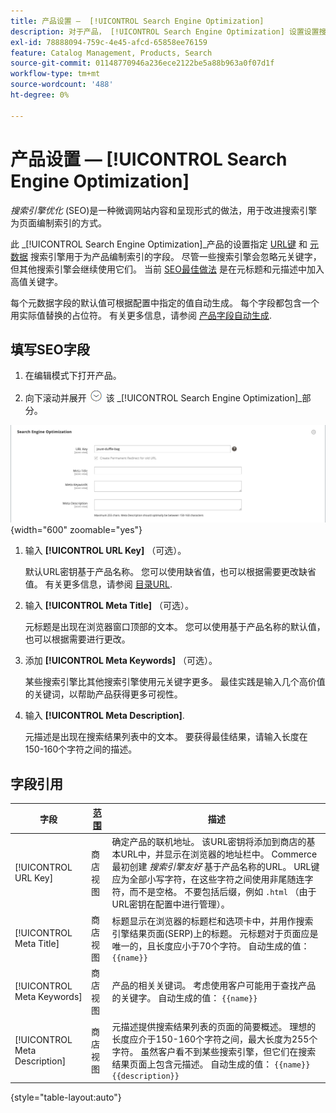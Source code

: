```yaml
---
title: 产品设置 —  [!UICONTROL Search Engine Optimization]
description: 对于产品， [!UICONTROL Search Engine Optimization] 设置设置搜索引擎用来为产品编制索引的URL键和元数据。
exl-id: 78888094-759c-4e45-afcd-65858ee76159
feature: Catalog Management, Products, Search
source-git-commit: 01148770946a236ece2122be5a88b963a0f07d1f
workflow-type: tm+mt
source-wordcount: '488'
ht-degree: 0%

---
```


# 产品设置 —  [!UICONTROL Search Engine Optimization]

_搜索引擎优化_ (SEO)是一种微调网站内容和呈现形式的做法，用于改进搜索引擎为页面编制索引的方式。

此 _[!UICONTROL Search Engine Optimization]_产品的设置指定 [URL键](catalog-urls.md) 和 [元数据](../merchandising-promotions/meta-data.md) 搜索引擎用于为产品编制索引的字段。 尽管一些搜索引擎会忽略元关键字，但其他搜索引擎会继续使用它们。 当前 [SEO最佳做法](../merchandising-promotions/seo-overview.md) 是在元标题和元描述中加入高值关键字。

每个元数据字段的默认值可根据配置中指定的值自动生成。 每个字段都包含一个用实际值替换的占位符。 有关更多信息，请参阅 [产品字段自动生成](../configuration-reference/catalog/catalog.md#uicontrol-product-fields-auto-generation).

## 填写SEO字段

1. 在编辑模式下打开产品。

1. 向下滚动并展开 ![扩展选择器](../assets/icon-display-expand.png) 该 _[!UICONTROL Search Engine Optimization]_部分。

![搜索引擎优化](./assets/product-search-engine-optimization.png){width="600" zoomable="yes"}


1. 输入 **[!UICONTROL URL Key]** （可选）。

   默认URL密钥基于产品名称。 您可以使用缺省值，也可以根据需要更改缺省值。 有关更多信息，请参阅 [目录URL](catalog-urls.md).

1. 输入 **[!UICONTROL Meta Title]** （可选）。

   元标题是出现在浏览器窗口顶部的文本。 您可以使用基于产品名称的默认值，也可以根据需要进行更改。

1. 添加 **[!UICONTROL Meta Keywords]** （可选）。

   某些搜索引擎比其他搜索引擎使用元关键字更多。 最佳实践是输入几个高价值的关键词，以帮助产品获得更多可视性。

1. 输入 **[!UICONTROL Meta Description]**.

   元描述是出现在搜索结果列表中的文本。 要获得最佳结果，请输入长度在150-160个字符之间的描述。

## 字段引用

| 字段 | [范围](../getting-started/websites-stores-views.md#scope-settings) | 描述 |
|--- |--- |------------------|
| [!UICONTROL URL Key] | 商店视图 | 确定产品的联机地址。 该URL密钥将添加到商店的基本URL中，并显示在浏览器的地址栏中。 Commerce最初创建 _搜索引擎友好_ 基于产品名称的URL。 URL键应为全部小写字符，在这些字符之间使用非尾随连字符，而不是空格。 不要包括后缀，例如 `.html` （由于URL密钥在配置中进行管理）。 |
| [!UICONTROL Meta Title] | 商店视图 | 标题显示在浏览器的标题栏和选项卡中，并用作搜索引擎结果页面(SERP)上的标题。 元标题对于页面应是唯一的，且长度应小于70个字符。 自动生成的值： `{{name}}` |
| [!UICONTROL Meta Keywords] | 商店视图 | 产品的相关关键词。 考虑使用客户可能用于查找产品的关键字。 自动生成的值： `{{name}}` |
| [!UICONTROL Meta Description] | 商店视图 | 元描述提供搜索结果列表的页面的简要概述。 理想的长度应介于150-160个字符之间，最大长度为255个字符。 虽然客户看不到某些搜索引擎，但它们在搜索结果页面上包含元描述。 自动生成的值： `{{name}} {{description}}` |

{style="table-layout:auto"}
